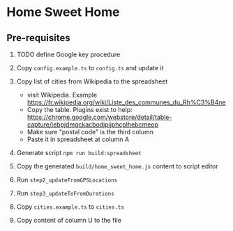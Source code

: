 # Home Sweet Home

## Pre-requisites
1. TODO define Google key procedure
1. Copy `config.example.ts` to `config.ts` and update it

1. Copy list of cities from Wikipedia to the spreadsheet
    - visit Wikipedia. Example https://fr.wikipedia.org/wiki/Liste_des_communes_du_Rh%C3%B4ne
    - Copy the table. Plugins exist to help: https://chrome.google.com/webstore/detail/table-capture/iebpjdmgckacbodjpijphcplhebcmeop
    - Make sure "postal code" is the third column
    - Paste it in spreadsheet at column A
1. Generate script
    `npm run build:spreadsheet`
1. Copy the generated `build/home_sweet_home.js` content to script editor
1. Run `step2_updateFromGPSLocations`
1. Run `step3_updateToFromDurations`
1. Copy `cities.example.ts` to `cities.ts`
1. Copy content of column U to the file